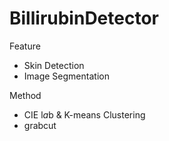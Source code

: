 # BillirubinDetector

Feature
- Skin Detection
- Image Segmentation


Method
- CIE l*a*b & K-means Clustering
- grabcut
